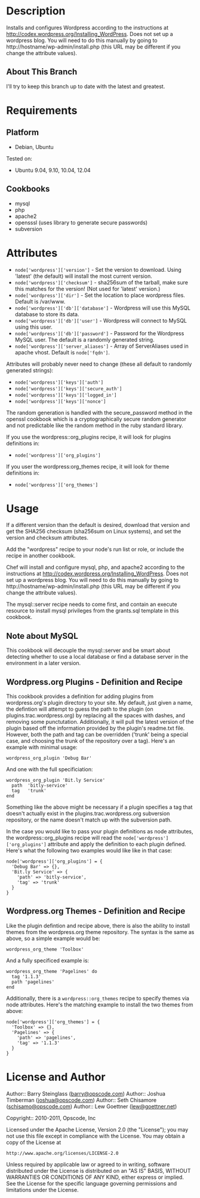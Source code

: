 Description
===========

Installs and configures Wordpress according to the instructions at http://codex.wordpress.org/Installing_WordPress. Does not set up a wordpress blog. You will need to do this manually by going to http://hostname/wp-admin/install.php (this URL may be different if you change the attribute values).

About This Branch
-----------------
I'll try to keep this branch up to date with the latest and greatest. 

Requirements
============

Platform
--------

* Debian, Ubuntu

Tested on:

* Ubuntu 9.04, 9.10, 10.04, 12.04

Cookbooks
---------

* mysql
* php
* apache2
* opensssl (uses library to generate secure passwords)
* subversion

Attributes
==========

* `node['wordpress']['version']` - Set the version to download. Using 'latest' (the default) will install the most current version.
* `node['wordpress']['checksum']` - sha256sum of the tarball, make sure this matches for the version! (Not used for 'latest' version.)
* `node['wordpress']['dir']` - Set the location to place wordpress files. Default is /var/www.
* `node['wordpress']['db']['database']` - Wordpress will use this MySQL database to store its data.
* `node['wordpress']['db']['user']` - Wordpress will connect to MySQL using this user.
* `node['wordpress']['db']['password']` - Password for the Wordpress MySQL user. The default is a randomly generated string.
* `node['wordpress']['server_aliases']` - Array of ServerAliases used in apache vhost. Default is `node['fqdn']`.

Attributes will probably never need to change (these all default to randomly generated strings):

* `node['wordpress']['keys']['auth']`
* `node['wordpress']['keys']['secure_auth']`
* `node['wordpress']['keys']['logged_in']`
* `node['wordpress']['keys']['nonce']`

The random generation is handled with the secure_password method in the openssl cookbook which is a cryptographically secure random generator and not predictable like the random method in the ruby standard library.

If you use the wordpress::org_plugins recipe, it will look for plugins definitions in:

* `node['wordpress']['org_plugins']`

If you user the wordpress:org_themes recipe, it will look for theme definitions in:

* `node['wordpress']['org_themes']`


Usage
=====

If a different version than the default is desired, download that version and get the SHA256 checksum (sha256sum on Linux systems), and set the version and checksum attributes.

Add the "wordpress" recipe to your node's run list or role, or include the recipe in another cookbook.

Chef will install and configure mysql, php, and apache2 according to the instructions at http://codex.wordpress.org/Installing_WordPress. Does not set up a wordpress blog. You will need to do this manually by going to http://hostname/wp-admin/install.php (this URL may be different if you change the attribute values).

The mysql::server recipe needs to come first, and contain an execute resource to install mysql privileges from the grants.sql template in this cookbook.

## Note about MySQL

This cookbook will decouple the mysql::server and be smart about detecting whether to use a local database or find a database server in the environment in a later version.

## Wordpress.org Plugins - Definition and Recipe

This cookbook provides a definition for adding plugins from wordpress.org's plugin directory to your site. My default, just given a name, the defintion will attempt to guess the path to the plugin (on plugins.trac.wordpress.org) by replacing all the spaces with dashes, and removing some punctutation. Additionally, it will pull the latest version of the plugin based off the information provided by the plugin's readme.txt file. However, both the path and tag can be overridden ('trunk' being a special case, and choosing the trunk of the repository over a tag). Here's an example with minimal usage:

    wordpress_org_plugin 'Debug Bar'

And one with the full specificiation:

    wordpress_org_plugin 'Bit.ly Service'
      path  'bitly-service'
      tag   'trunk'
    end

Something like the above might be necessary if a plugin specifies a tag that doesn't actually exist in the plugins.trac.wordpress.org subversion repository, or the name doesn't match up with the subversion path. 

In the case you would like to pass your plugin definitions as node attributes, the wordpress::org_plugins recipe will read the `node['wordpress']['org_plugins']` attribute and apply the definition to each plugin defined. Here's what the following two examples would like like in that case:

    node['wordpress']['org_plugins'] = {
      'Debug Bar' => {},
      'Bit.ly Service' => {
        'path' => 'bitly-service',
        'tag' => 'trunk'
      }
    }

## Wordpress.org Themes - Definition and Recipe

Like the plugin defintion and recipe above, there is also the ability to install themes from the wordpress.org theme repository. The syntax is the same as above, so a simple example would be:

    wordpress_org_theme 'Toolbox'

And a fully specificed example is:

    wordpress_org_theme 'Pagelines' do
      tag '1.1.3'
      path 'pagelines'
    end

Additionally, there is a `wordpress::org_themes` recipe to specify themes via node attributes. Here's the matching example to install the two themes from above:

    node['wordpress']['org_themes'] = {
      'Toolbox' => {},
      'Pagelines' => {
        'path' => 'pagelines',
        'tag' => '1.1.3'
      }
    }

License and Author
==================

Author:: Barry Steinglass (barry@opscode.com)
Author:: Joshua Timberman (joshua@opscode.com)
Author:: Seth Chisamore (schisamo@opscode.com)
Author:: Lew Goettner (lew@goettner.net)

Copyright:: 2010-2011, Opscode, Inc

Licensed under the Apache License, Version 2.0 (the "License");
you may not use this file except in compliance with the License.
You may obtain a copy of the License at

    http://www.apache.org/licenses/LICENSE-2.0

Unless required by applicable law or agreed to in writing, software
distributed under the License is distributed on an "AS IS" BASIS,
WITHOUT WARRANTIES OR CONDITIONS OF ANY KIND, either express or implied.
See the License for the specific language governing permissions and
limitations under the License.
